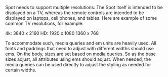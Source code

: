 Spot needs to support multiple resolutions. The Spot itself is intended to be displayed on a TV, whereas the remote controls are intended to be displayed on laptops, cell phones, and tables. Here are example of some common TV resolutions, for example:

4k: 3840 x 2160
HD: 1920 x 1080
1360 x 768

To accommodate such, media queries and em units are heavily used. All fonts and paddings that need to adjust with different widths should use ems. On the body, sizes are set based on media queries. So as the base sizes adjust, all attributes using ems should adjust. When needed, the media queries can be used directly to adjust the styling as needed for certain widths.
